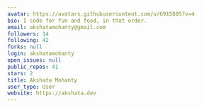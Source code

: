 ```yaml
---
avatar: https://avatars.githubusercontent.com/u/6915805?v=4
bio: I code for fun and food, in that order.
email: akshatamohanty@gmail.com
followers: 14
following: 42
forks: null
login: akshatamohanty
open_issues: null
public_repos: 41
stars: 2
title: Akshata Mohanty
user_type: User
website: https://akshata.dev
---
```

